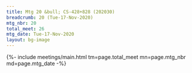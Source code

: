 ```yaml
---
title: Mtg 20 &bull; CS-428+828 (202030)
breadcrumb: 20 (Tue-17-Nov-2020)
mtg_nbr: 20
total_meet: 26
mtg_date: Tue-17-Nov-2020
layout: bg-image
---
```


{%- include meetings/main.html
    tm=page.total_meet
    mn=page.mtg_nbr
    md=page.mtg_date
-%}
